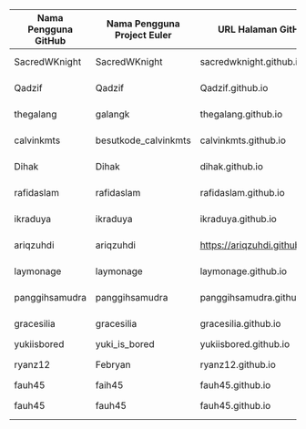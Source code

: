 | Nama Pengguna GitHub          | Nama Pengguna Project Euler     | URL Halaman GitHub Pribadi                     | Telah Menyelesaikan Project Euler           |
| ----------------------------- | ------------------------------- | ---------------------------------------------- | ----------------------- |
| SacredWKnight                 | SacredWKnight                   | sacredwknight.github.io                        | Soal nomor 1,2,3                            |
| Qadzif                        | Qadzif                          | Qadzif.github.io                               | Sudah, 1 Sampai 20				             |
|thegalang                      | galangk                         | thegalang.github.io                            | Sudah, soal nomor 2 
| calvinkmts                    | besutkode_calvinkmts            | calvinkmts.github.io                           | Sudah, soal nomor 1				                  |
| Dihak                         | Dihak                           | dihak.github.io                                | Sudah, 1 Sampai 10      |
| rafidaslam                    | rafidaslam                      | rafidaslam.github.io                           | Soal nomor 1,2,8        |
| ikraduya                    | ikraduya                          | ikraduya.github.io                           | Soal nomor 1-26,28        |
| ariqzuhdi                     | ariqzuhdi                       | https://ariqzuhdi.github.io/besutkode/         | Sudah, soal nomor 1        |
| laymonage                     | laymonage                       | laymonage.github.io                            | Sudah, soal nomor 1, 2, 15
| panggihsamudra                     | panggihsamudra                       | panggihsamudra.github.io         | Sudah, soal nomor 1-10        |
| gracesilia                     | gracesilia                       |gracesilia.github.io         | Sudah, soal nomor 1-3,48        |
| yukiisbored | yuki_is_bored | yukiisbored.github.io | Sudah, 1-7, 9 |
| ryanz12 | Febryan | ryanz12.github.io | Selesai nomor 1-3 |
| fauh45 | faih45 | fauh45.github.io | |
| fauh45 | fauh45 | fauh45.github.io | Selesai nomor 1-2 |
